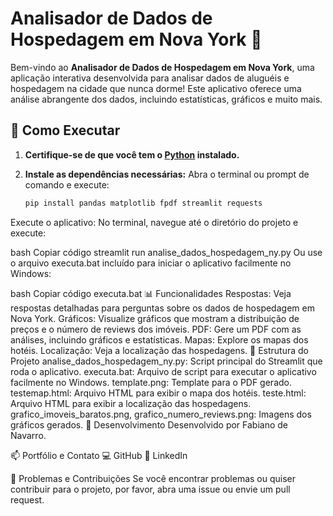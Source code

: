 # Analisador de Dados de Hospedagem em Nova York 🗽

Bem-vindo ao **Analisador de Dados de Hospedagem em Nova York**, uma aplicação interativa desenvolvida para analisar dados de aluguéis e hospedagem na cidade que nunca dorme! Este aplicativo oferece uma análise abrangente dos dados, incluindo estatísticas, gráficos e muito mais.

## 🚀 Como Executar

1. **Certifique-se de que você tem o [Python](https://www.python.org/downloads/) instalado.**

2. **Instale as dependências necessárias:**
   Abra o terminal ou prompt de comando e execute:
   ```bash
   pip install pandas matplotlib fpdf streamlit requests
Execute o aplicativo:
No terminal, navegue até o diretório do projeto e execute:

bash
Copiar código
streamlit run analise_dados_hospedagem_ny.py
Ou use o arquivo executa.bat incluído para iniciar o aplicativo facilmente no Windows:

bash
Copiar código
executa.bat
📊 Funcionalidades
Respostas: Veja respostas detalhadas para perguntas sobre os dados de hospedagem em Nova York.
Gráficos: Visualize gráficos que mostram a distribuição de preços e o número de reviews dos imóveis.
PDF: Gere um PDF com as análises, incluindo gráficos e estatísticas.
Mapas: Explore os mapas dos hotéis.
Localização: Veja a localização das hospedagens.
📁 Estrutura do Projeto
analise_dados_hospedagem_ny.py: Script principal do Streamlit que roda o aplicativo.
executa.bat: Arquivo de script para executar o aplicativo facilmente no Windows.
template.png: Template para o PDF gerado.
testemap.html: Arquivo HTML para exibir o mapa dos hotéis.
teste.html: Arquivo HTML para exibir a localização das hospedagens.
grafico_imoveis_baratos.png, grafico_numero_reviews.png: Imagens dos gráficos gerados.
🎨 Desenvolvimento
Desenvolvido por Fabiano de Navarro.

📫 Portfólio e Contato
💻 GitHub
🔗 LinkedIn

🔧 Problemas e Contribuições
Se você encontrar problemas ou quiser contribuir para o projeto, por favor, abra uma issue ou envie um pull request.
